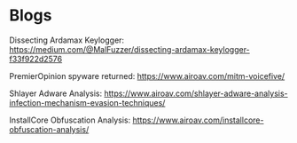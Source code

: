 # Blogs

Dissecting Ardamax Keylogger: https://medium.com/@MalFuzzer/dissecting-ardamax-keylogger-f33f922d2576

PremierOpinion spyware returned: https://www.airoav.com/mitm-voicefive/

Shlayer Adware Analysis: https://www.airoav.com/shlayer-adware-analysis-infection-mechanism-evasion-techniques/

InstallCore Obfuscation Analysis: https://www.airoav.com/installcore-obfuscation-analysis/
